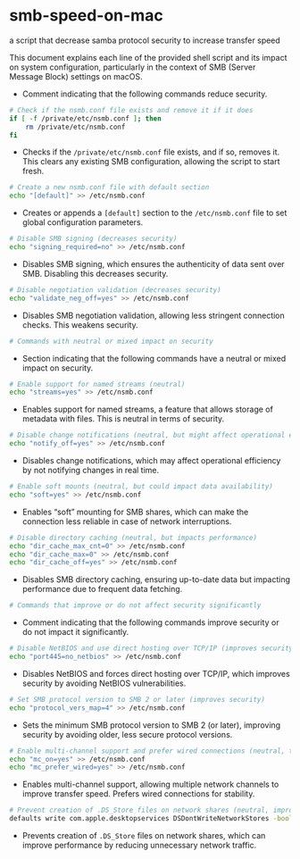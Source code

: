 # smb-speed-on-mac
a script that decrease samba protocol security to increase transfer speed

This document explains each line of the provided shell script and its impact on system configuration, particularly in the context of SMB (Server Message Block) settings on macOS.

- Comment indicating that the following commands reduce security.

```bash
# Check if the nsmb.conf file exists and remove it if it does
if [ -f /private/etc/nsmb.conf ]; then
    rm /private/etc/nsmb.conf
fi
```
- Checks if the `/private/etc/nsmb.conf` file exists, and if so, removes it. This clears any existing SMB configuration, allowing the script to start fresh.

```bash
# Create a new nsmb.conf file with default section
echo "[default]" >> /etc/nsmb.conf
```
- Creates or appends a `[default]` section to the `/etc/nsmb.conf` file to set global configuration parameters.

```bash
# Disable SMB signing (decreases security)
echo "signing_required=no" >> /etc/nsmb.conf
```
- Disables SMB signing, which ensures the authenticity of data sent over SMB. Disabling this decreases security.

```bash
# Disable negotiation validation (decreases security)
echo "validate_neg_off=yes" >> /etc/nsmb.conf
```
- Disables SMB negotiation validation, allowing less stringent connection checks. This weakens security.

```bash
# Commands with neutral or mixed impact on security
```
- Section indicating that the following commands have a neutral or mixed impact on security.

```bash
# Enable support for named streams (neutral)
echo "streams=yes" >> /etc/nsmb.conf
```
- Enables support for named streams, a feature that allows storage of metadata with files. This is neutral in terms of security.

```bash
# Disable change notifications (neutral, but might affect operational efficiency)
echo "notify_off=yes" >> /etc/nsmb.conf
```
- Disables change notifications, which may affect operational efficiency by not notifying changes in real time.

```bash
# Enable soft mounts (neutral, but could impact data availability)
echo "soft=yes" >> /etc/nsmb.conf
```
- Enables “soft” mounting for SMB shares, which can make the connection less reliable in case of network interruptions.

```bash
# Disable directory caching (neutral, but impacts performance)
echo "dir_cache_max_cnt=0" >> /etc/nsmb.conf
echo "dir_cache_max=0" >> /etc/nsmb.conf
echo "dir_cache_off=yes" >> /etc/nsmb.conf
```
- Disables SMB directory caching, ensuring up-to-date data but impacting performance due to frequent data fetching.

```bash
# Commands that improve or do not affect security significantly
```
- Comment indicating that the following commands improve security or do not impact it significantly.

```bash
# Disable NetBIOS and use direct hosting over TCP/IP (improves security)
echo "port445=no_netbios" >> /etc/nsmb.conf
```
- Disables NetBIOS and forces direct hosting over TCP/IP, which improves security by avoiding NetBIOS vulnerabilities.

```bash
# Set SMB protocol version to SMB 2 or later (improves security)
echo "protocol_vers_map=4" >> /etc/nsmb.conf
```
- Sets the minimum SMB protocol version to SMB 2 (or later), improving security by avoiding older, less secure protocol versions.

```bash
# Enable multi-channel support and prefer wired connections (neutral, typically safe)
echo "mc_on=yes" >> /etc/nsmb.conf
echo "mc_prefer_wired=yes" >> /etc/nsmb.conf
```
- Enables multi-channel support, allowing multiple network channels to improve transfer speed. Prefers wired connections for stability.

```bash
# Prevent creation of .DS_Store files on network shares (neutral, improves performance)
defaults write com.apple.desktopservices DSDontWriteNetworkStores -bool TRUE
```
- Prevents creation of `.DS_Store` files on network shares, which can improve performance by reducing unnecessary network traffic.

